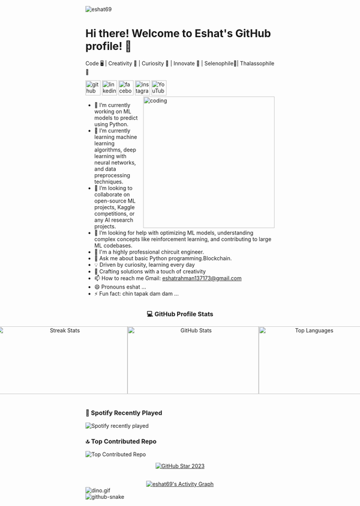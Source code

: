 <p align="left"> <img src="https://komarev.com/ghpvc/?username=eshat69&label=Profile%20views&color=0e75b6&style=flat" alt="eshat69" /> </p>





# Hi there! Welcome to Eshat's GitHub profile! 👋
Code 🖥️ | Creativity 🎨 | Curiosity 🌌 | Innovate 🚀 | Selenophile🌙| Thalassophile 🌊

[<img src='https://cdn.jsdelivr.net/npm/simple-icons@3.0.1/icons/github.svg' alt='github' height='40'>](https://github.com/eshat69)  [<img src='https://cdn.jsdelivr.net/npm/simple-icons@3.0.1/icons/linkedin.svg' alt='linkedin' height='40'>](https://www.linkedin.com/in/https://www.linkedin.com/in/eshat-rahman-b18516154//)  [<img src='https://cdn.jsdelivr.net/npm/simple-icons@3.0.1/icons/facebook.svg' alt='facebook' height='40'>](https://www.facebook.com/https://www.facebook.com/eshat0007)  [<img src='https://cdn.jsdelivr.net/npm/simple-icons@3.0.1/icons/instagram.svg' alt='instagram' height='40'>](https://www.instagram.com/https://www.instagram.com/eshat_rahman//)  [<img src='https://cdn.jsdelivr.net/npm/simple-icons@3.0.1/icons/youtube.svg' alt='YouTube' height='40'>](https://www.youtube.com/channel/https://www.youtube.com/@UR%C2%B7Eshat)  
<img align="right" alt="coding" width="350" src="https://github.com/user-attachments/assets/edbe8c7f-84c2-4903-9eaf-4066f23c0e58">


- 🔭 I’m currently working on ML models to predict using Python.
- 🌱 I’m currently learning machine learning algorithms, deep learning with neural networks, and data preprocessing techniques.
- 👯 I’m looking to collaborate on open-source ML projects, Kaggle competitions, or any AI research projects.
- 🤔 I’m looking for help with optimizing ML models, understanding complex concepts like reinforcement learning, and contributing to large ML codebases.
- 🗿 I'm a highly professional chircuit engineer.
- 💬 Ask me about basic Python programming.Blockchain.
- 💡 Driven by curiosity, learning every day
- 🎨 Crafting solutions with a touch of creativity
- 📫 How to reach me Gmail: eshatrahman137173@gmail.com 
- 😄 Pronouns eshat ...
- ⚡ Fun fact: chin tapak dam dam  ...
##  
<div align="center">
  <h3>💻 GitHub Profile Stats</h3>
  <div style="display: flex; justify-content: center; align-items: center;">
    <img width="350" height="180" src="https://streak-stats.demolab.com/?user=eshat69&count_private=true&theme=react&border_radius=5" alt="Streak Stats"/> 
    <img width="350" height="180" src="https://github-readme-stats.vercel.app/api?username=eshat69&show_icons=true&theme=react&rank_icon=github&border_radius=5" alt="GitHub Stats" />
    <img width="280" height="180" src="https://github-readme-stats.vercel.app/api/top-langs/?username=eshat69&hide=HTML&langs_count=8&layout=compact&theme=react&border_radius=5&exclude_repo=github-readme-stats" alt="Top Languages" />
  </div>
</div>
  <br> 
  <h3>🎵 Spotify Recently Played</h3>
  <img src="https://spotify-recently-played-readme.vercel.app/api?count=5" alt="Spotify recently played" />
</div>
  <h3>🔝 Top Contributed Repo</h3>
  <img src="https://github-contributor-stats.vercel.app/api?username=eshat69&limit=5&theme=radical&combine_all_yearly_contributions=true" alt="Top Contributed Repo" />
  <br> <!-- Line break for separation -->
  <!-- GitHub Star Badge -->
  <p align="center">
    <a href="https://stars.github.com/profiles/eshat69/">
      <img src="https://github.com/DenverCoder1/DenverCoder1/raw/main/.github/assets/20955511/ca15be3f-d00b-438e-91f6-fb5568c1f632.gif" alt="GitHub Star 2023"/>
    </a>
  </p>
</div>
<!-- Clear float for better alignment of the following content -->
<br style="clear:both;">
<!-- Activity Graph and Snake Animation -->
<div align="center">
  <a href="https://github.com/eshat69">
    <img alt="eshat69's Activity Graph" src="https://github-readme-activity-graph.vercel.app/graph/?username=eshat69&bg_color=1F222E&color=F8D866&line=F85D7F&point=FFFFFF&hide_border=true" />
  </a>
</div>
<div style="text-align: center;">
</div>

<img data-target="animated-image.replacedImage" alt="dino.gif" class="AnimatedImagePlayer-animatedImage" src="https://github.com/saadeghi/saadeghi/raw/master/dino.gif" style="display: block; opacity: 1;">



<img alt="github-snake" src="https://raw.githubusercontent.com/your-username/your-repo/output/github-snake.svg" />
